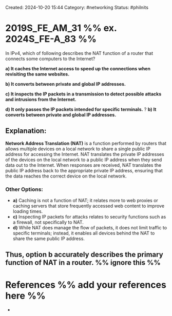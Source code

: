 Created: 2024-10-20 15:44
Category: #networking 
Status: #philnits



# 2019S_FE_AM_31 %% ex. 2024S_FE-A_83 %%

In IPv4, which of following describes the NAT function of a router that connects some computers to the Internet? 

**a) It caches the Internet access to speed up the connections when revisiting the same websites.** 

**b) It converts between private and global IP addresses.** 

**c) It inspects the IP packets in a transmission to detect possible attacks and intrusions from the Internet.** 

**d) It only passes the IP packets intended for specific terminals.**
?
**b) It converts between private and global IP addresses.** 
## **Explanation:**

**Network Address Translation (NAT)** is a function performed by routers that allows multiple devices on a local network to share a single public IP address for accessing the Internet. NAT translates the private IP addresses of the devices on the local network to a public IP address when they send data out to the Internet. When responses are received, NAT translates the public IP address back to the appropriate private IP address, ensuring that the data reaches the correct device on the local network.

### Other Options:

- **a)** Caching is not a function of NAT; it relates more to web proxies or caching servers that store frequently accessed web content to improve loading times.
- **c)** Inspecting IP packets for attacks relates to security functions such as a firewall, not specifically to NAT.
- **d)** While NAT does manage the flow of packets, it does not limit traffic to specific terminals; instead, it enables all devices behind the NAT to share the same public IP address.

Thus, **option b** accurately describes the primary function of NAT in a router.
%% ignore this %%
---









# References %% add your references here %%
- 